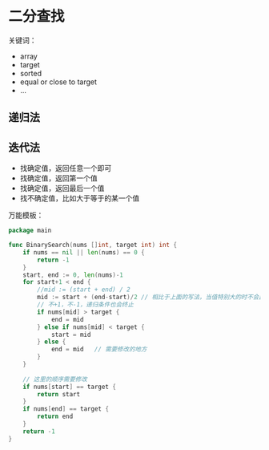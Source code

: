 # 二分查找
关键词：
- array
- target
- sorted
- equal or close to target
- ...

## 递归法

## 迭代法
- 找确定值，返回任意一个即可
- 找确定值，返回第一个值
- 找确定值，返回最后一个值
- 找不确定值，比如大于等于的某一个值

万能模板：
```go
package main

func BinarySearch(nums []int, target int) int {
	if nums == nil || len(nums) == 0 {
		return -1
	}
	start, end := 0, len(nums)-1
	for start+1 < end {
		//mid := (start + end) / 2
		mid := start + (end-start)/2 // 相比于上面的写法，当值特别大的时不会出现溢出
        // 不+1，不-1，递归条件也会终止
		if nums[mid] > target {
			end = mid
		} else if nums[mid] < target {
			start = mid
		} else {
			end = mid   // 需要修改的地方
		}
	}
	
	// 这里的顺序需要修改
	if nums[start] == target {
		return start
	}
	if nums[end] == target {
		return end
	}
	return -1
}
```